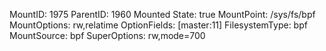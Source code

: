 MountID:          1975
ParentID:         1960
Mounted State:    true
MountPoint:       /sys/fs/bpf
MountOptions:     rw,relatime
OptionFields:     [master:11]
FilesystemType:   bpf
MountSource:      bpf
SuperOptions:     rw,mode=700
